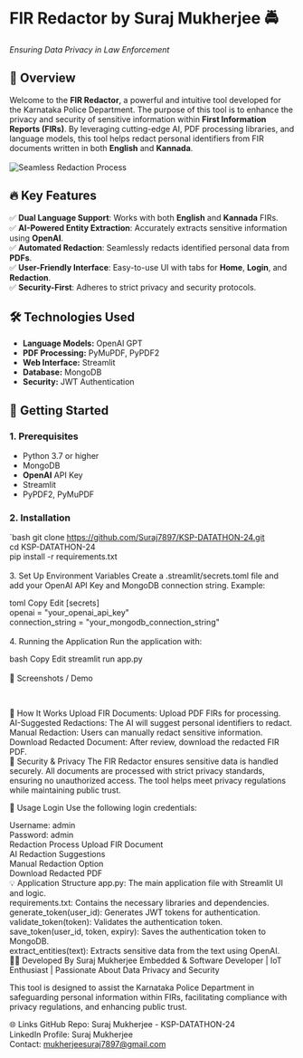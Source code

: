 # **FIR Redactor by Suraj Mukherjee** 🚔  
*Ensuring Data Privacy in Law Enforcement*  

## 📌 **Overview**  
Welcome to the **FIR Redactor**, a powerful and intuitive tool developed for the Karnataka Police Department. The purpose of this tool is to enhance the privacy and security of sensitive information within **First Information Reports (FIRs)**. By leveraging cutting-edge AI, PDF processing libraries, and language models, this tool helps redact personal identifiers from FIR documents written in both **English** and **Kannada**.  
<br>
![Seamless Redaction Process](https://github.com/raju-2003/KSP-DATATHON-24/assets/107802002/092cadc2-dc8b-45ea-992e-da55dc2302e7)

## 🔥 **Key Features**  
✅ **Dual Language Support**: Works with both **English** and **Kannada** FIRs. <br>
✅ **AI-Powered Entity Extraction**: Accurately extracts sensitive information using **OpenAI**. <br>
✅ **Automated Redaction**: Seamlessly redacts identified personal data from **PDFs**. <br>
✅ **User-Friendly Interface**: Easy-to-use UI with tabs for **Home**, **Login**, and **Redaction**. <br>
✅ **Security-First**: Adheres to strict privacy and security protocols. <br>

## 🛠 **Technologies Used**  
- **Language Models:** OpenAI GPT <br>
- **PDF Processing:** PyMuPDF, PyPDF2 <br>
- **Web Interface:** Streamlit <br>
- **Database:** MongoDB <br>
- **Security:** JWT Authentication <br>

## 🚀 **Getting Started**  
### **1. Prerequisites**  
- Python 3.7 or higher <br>
- MongoDB <br>
- **OpenAI** API Key <br>
- Streamlit <br>
- PyPDF2, PyMuPDF <br>

### **2. Installation**  
`bash
git clone https://github.com/Suraj7897/KSP-DATATHON-24.git  
cd KSP-DATATHON-24  
pip install -r requirements.txt  
<br>
3. Set Up Environment Variables
Create a .streamlit/secrets.toml file and add your OpenAI API Key and MongoDB connection string. Example:

toml
Copy
Edit
[secrets]  
openai = "your_openai_api_key"  
connection_string = "your_mongodb_connection_string"  
<br>
4. Running the Application
Run the application with:

bash
Copy
Edit
streamlit run app.py  
<br>
📸 Screenshots / Demo

<br>

📝 How It Works
Upload FIR Documents: Upload PDF FIRs for processing. <br>
AI-Suggested Redactions: The AI will suggest personal identifiers to redact. <br>
Manual Redaction: Users can manually redact sensitive information. <br>
Download Redacted Document: After review, download the redacted FIR PDF. <br>
🔐 Security & Privacy
The FIR Redactor ensures sensitive data is handled securely. All documents are processed with strict privacy standards, ensuring no unauthorized access. The tool helps meet privacy regulations while maintaining public trust. <br>

🚀 Usage
Login
Use the following login credentials:

Username: admin <br>
Password: admin <br>
Redaction Process
Upload FIR Document <br>
AI Redaction Suggestions <br>
Manual Redaction Option <br>
Download Redacted PDF <br>
💡 Application Structure
app.py: The main application file with Streamlit UI and logic. <br>
requirements.txt: Contains the necessary libraries and dependencies. <br>
generate_token(user_id): Generates JWT tokens for authentication. <br>
validate_token(token): Validates the authentication token. <br>
save_token(user_id, token, expiry): Saves the authentication token to MongoDB. <br>
extract_entities(text): Extracts sensitive data from the text using OpenAI. <br>
👨‍💻 Developed By
Suraj Mukherjee
Embedded & Software Developer | IoT Enthusiast | Passionate About Data Privacy and Security <br>

This tool is designed to assist the Karnataka Police Department in safeguarding personal information within FIRs, facilitating compliance with privacy regulations, and enhancing public trust. <br>

🌐 Links
GitHub Repo: Suraj Mukherjee - KSP-DATATHON-24 <br>
LinkedIn Profile: Suraj Mukherjee <br>
Contact: mukherjeesuraj7897@gmail.com <br>
